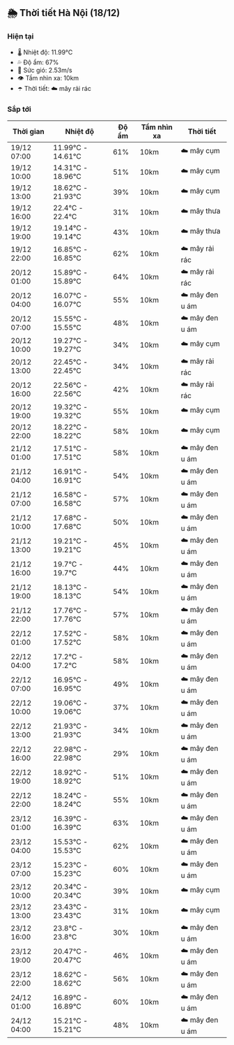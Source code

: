 ## 🌦️ Thời tiết Hà Nội (18/12)

### Hiện tại

- 🌡️ Nhiệt độ: 11.99℃
- 💦 Độ ẩm: 67%
- 💨 Sức gió: 2.53m/s
- 👁️ Tầm nhìn xa: 10km
- ☂️ Thời tiết: ☁️ mây rải rác

### Sắp tới

| Thời gian | Nhiệt độ | Độ ẩm | Tầm nhìn xa | Thời tiết |
| --- | --- | --- | --- | --- |
| 19/12 07:00 | 11.99℃ - 14.61℃ | 61% | 10km | ☁️ mây cụm |
| 19/12 10:00 | 14.31℃ - 18.96℃ | 51% | 10km | ☁️ mây cụm |
| 19/12 13:00 | 18.62℃ - 21.93℃ | 39% | 10km | ☁️ mây cụm |
| 19/12 16:00 | 22.4℃ - 22.4℃ | 31% | 10km | ☁️ mây thưa |
| 19/12 19:00 | 19.14℃ - 19.14℃ | 43% | 10km | ☁️ mây thưa |
| 19/12 22:00 | 16.85℃ - 16.85℃ | 62% | 10km | ☁️ mây rải rác |
| 20/12 01:00 | 15.89℃ - 15.89℃ | 64% | 10km | ☁️ mây rải rác |
| 20/12 04:00 | 16.07℃ - 16.07℃ | 55% | 10km | ☁️ mây đen u ám |
| 20/12 07:00 | 15.55℃ - 15.55℃ | 48% | 10km | ☁️ mây đen u ám |
| 20/12 10:00 | 19.27℃ - 19.27℃ | 34% | 10km | ☁️ mây cụm |
| 20/12 13:00 | 22.45℃ - 22.45℃ | 34% | 10km | ☁️ mây rải rác |
| 20/12 16:00 | 22.56℃ - 22.56℃ | 42% | 10km | ☁️ mây rải rác |
| 20/12 19:00 | 19.32℃ - 19.32℃ | 55% | 10km | ☁️ mây cụm |
| 20/12 22:00 | 18.22℃ - 18.22℃ | 58% | 10km | ☁️ mây cụm |
| 21/12 01:00 | 17.51℃ - 17.51℃ | 58% | 10km | ☁️ mây đen u ám |
| 21/12 04:00 | 16.91℃ - 16.91℃ | 54% | 10km | ☁️ mây đen u ám |
| 21/12 07:00 | 16.58℃ - 16.58℃ | 57% | 10km | ☁️ mây đen u ám |
| 21/12 10:00 | 17.68℃ - 17.68℃ | 50% | 10km | ☁️ mây đen u ám |
| 21/12 13:00 | 19.21℃ - 19.21℃ | 45% | 10km | ☁️ mây đen u ám |
| 21/12 16:00 | 19.7℃ - 19.7℃ | 44% | 10km | ☁️ mây đen u ám |
| 21/12 19:00 | 18.13℃ - 18.13℃ | 54% | 10km | ☁️ mây đen u ám |
| 21/12 22:00 | 17.76℃ - 17.76℃ | 57% | 10km | ☁️ mây đen u ám |
| 22/12 01:00 | 17.52℃ - 17.52℃ | 58% | 10km | ☁️ mây đen u ám |
| 22/12 04:00 | 17.2℃ - 17.2℃ | 58% | 10km | ☁️ mây đen u ám |
| 22/12 07:00 | 16.95℃ - 16.95℃ | 49% | 10km | ☁️ mây đen u ám |
| 22/12 10:00 | 19.06℃ - 19.06℃ | 37% | 10km | ☁️ mây đen u ám |
| 22/12 13:00 | 21.93℃ - 21.93℃ | 34% | 10km | ☁️ mây đen u ám |
| 22/12 16:00 | 22.98℃ - 22.98℃ | 29% | 10km | ☁️ mây đen u ám |
| 22/12 19:00 | 18.92℃ - 18.92℃ | 51% | 10km | ☁️ mây đen u ám |
| 22/12 22:00 | 18.24℃ - 18.24℃ | 55% | 10km | ☁️ mây đen u ám |
| 23/12 01:00 | 16.39℃ - 16.39℃ | 63% | 10km | ☁️ mây đen u ám |
| 23/12 04:00 | 15.53℃ - 15.53℃ | 62% | 10km | ☁️ mây đen u ám |
| 23/12 07:00 | 15.23℃ - 15.23℃ | 60% | 10km | ☁️ mây đen u ám |
| 23/12 10:00 | 20.34℃ - 20.34℃ | 39% | 10km | ☁️ mây cụm |
| 23/12 13:00 | 23.43℃ - 23.43℃ | 31% | 10km | ☁️ mây cụm |
| 23/12 16:00 | 23.8℃ - 23.8℃ | 30% | 10km | ☁️ mây đen u ám |
| 23/12 19:00 | 20.47℃ - 20.47℃ | 46% | 10km | ☁️ mây đen u ám |
| 23/12 22:00 | 18.62℃ - 18.62℃ | 56% | 10km | ☁️ mây đen u ám |
| 24/12 01:00 | 16.89℃ - 16.89℃ | 60% | 10km | ☁️ mây đen u ám |
| 24/12 04:00 | 15.21℃ - 15.21℃ | 48% | 10km | ☁️ mây đen u ám |
